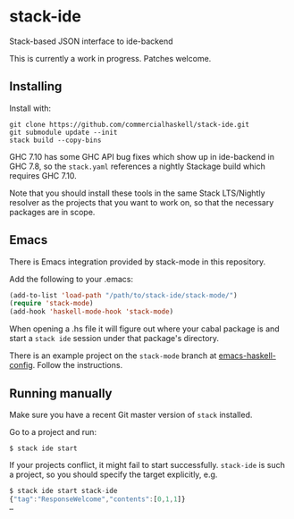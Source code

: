 # stack-ide

Stack-based JSON interface to ide-backend

This is currently a work in progress. Patches welcome.

## Installing

Install with:

    git clone https://github.com/commercialhaskell/stack-ide.git
    git submodule update --init
    stack build --copy-bins

GHC 7.10 has some GHC API bug fixes which show up in ide-backend in
GHC 7.8, so the `stack.yaml` references a nightly Stackage build which
requires GHC 7.10.

Note that you should install these tools in the same Stack LTS/Nightly
resolver as the projects that you want to work on, so that the
necessary packages are in scope.

## Emacs

There is Emacs integration provided by stack-mode in this repository.

Add the following to your .emacs:

``` lisp
(add-to-list 'load-path "/path/to/stack-ide/stack-mode/")
(require 'stack-mode)
(add-hook 'haskell-mode-hook 'stack-mode)
```

When opening a .hs file it will figure out where your cabal package is
and start a `stack ide` session under that package's directory.

There is an example project on the `stack-mode` branch at
[emacs-haskell-config](https://github.com/chrisdone/emacs-haskell-config/tree/stack-mode). Follow
the instructions.

## Running manually

Make sure you have a recent Git master version of `stack` installed.

Go to a project and run:

    $ stack ide start

If your projects conflict, it might fail to start
successfully. `stack-ide` is such a project, so you should specify the
target explicitly, e.g.

``` javascript
$ stack ide start stack-ide
{"tag":"ResponseWelcome","contents":[0,1,1]}
…
```
